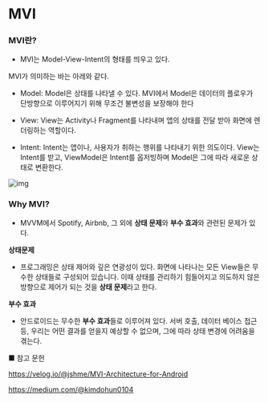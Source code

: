 # MVI



### MVI란?

* MVI는 Model-View-Intent의 형태를 띄우고 있다.



MVI가 의미하는 바는 아레와 같다.

* Model: Model은 상태를 나타낼 수 있다. MVI에서 Model은 데이터의 플로우가 단방향으로 이루어지기 위해 무조건 불변성을 보장해야 한다
* View: View는 Activity나 Fragment를 나타내며 앱의 상태를 전달 받아 화면에 렌더링하는 역할이다.

* Intent: Intent는 앱이나, 사용자가 취하는 행위를 나타내기 위한 의도이다. View는 Intent를 받고, ViewModel은 Intent를 옵저빙하며 Model은 그에 따라 새로운 상태로 변환한다.

![img](https://media.vlpt.us/images/jshme/post/4c180926-e2d1-4bfc-859e-ba97647e6465/image.png)



### Why MVI?

* MVVM에서 Spotify, Airbnb, 그 외에 **상태 문제**와 **부수 효과**와 관련된 문제가 있다.



**상태문제**

* 프로그래밍은 상태 제어와 깊은 연광성이 있다. 화면에 나타나는 모든 View들은 무수한 상태들로 구성되어 있습니다. 이때 상태를 관리하기 힘들어지고 의도하지 않은 방향으로 제어가 되는 것을 **상태 문제**라고 한다.



**부수 효과**

* 안드로이드는 무수한 **부수 효과**들로 이루어져 있다. 서버 호출, 데이터 베이스 접근 등, 우리는 어떤 결과를 얻을지 예상할 수 없으며, 그에 따라 상태 변경에 어려움을 겪는다.





■ 참고 문헌

https://velog.io/@jshme/MVI-Architecture-for-Android

https://medium.com/@kimdohun0104

